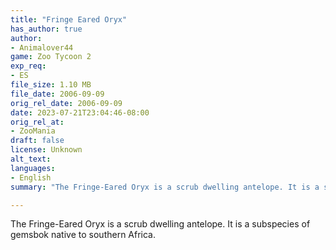 ```yaml
---
title: "Fringe Eared Oryx"
has_author: true
author: 
- Animalover44
game: Zoo Tycoon 2
exp_req:
- ES
file_size: 1.10 MB
file_date: 2006-09-09
orig_rel_date: 2006-09-09
date: 2023-07-21T23:04:46-08:00
orig_rel_at: 
- ZooMania
draft: false
license: Unknown
alt_text: 
languages:
- English
summary: "The Fringe-Eared Oryx is a scrub dwelling antelope. It is a subspecies of gemsbok native to southern Africa. "

---
```


The Fringe-Eared Oryx is a scrub dwelling antelope. It is a subspecies of gemsbok native to southern Africa. 